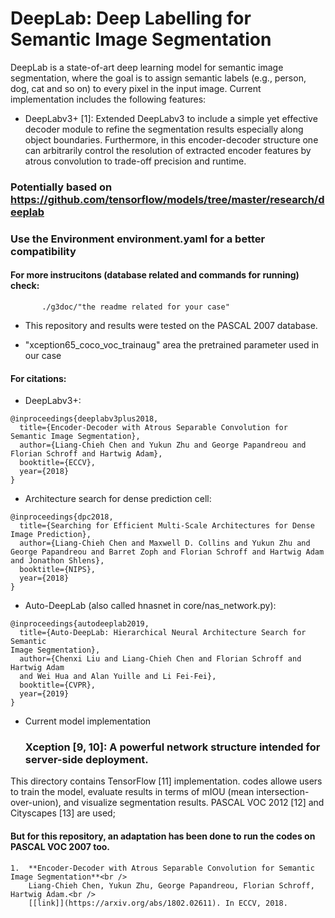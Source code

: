 # DeepLab: Deep Labelling for Semantic Image Segmentation

DeepLab is a state-of-art deep learning model for semantic image segmentation,
where the goal is to assign semantic labels (e.g., person, dog, cat and so on)
to every pixel in the input image. Current implementation includes the following
features:


*  DeepLabv3+ [1]: Extended DeepLabv3 to include a simple yet effective
    decoder module to refine the segmentation results especially along object
    boundaries. Furthermore, in this encoder-decoder structure one can
    arbitrarily control the resolution of extracted encoder features by atrous
    convolution to trade-off precision and runtime.

### Potentially based on https://github.com/tensorflow/models/tree/master/research/deeplab
### Use the Environment environment.yaml for a better compatibility 
#### For more instrucitons (database related and commands for running) check:  
           ./g3doc/"the readme related for your case"
* This repository and results were tested on the PASCAL 2007 database.  

* "xception65_coco_voc_trainaug" area the pretrained parameter used in our case

#### For citations:
*   DeepLabv3+:

```
@inproceedings{deeplabv3plus2018,
  title={Encoder-Decoder with Atrous Separable Convolution for Semantic Image Segmentation},
  author={Liang-Chieh Chen and Yukun Zhu and George Papandreou and Florian Schroff and Hartwig Adam},
  booktitle={ECCV},
  year={2018}
}
```

*  Architecture search for dense prediction cell:

```
@inproceedings{dpc2018,
  title={Searching for Efficient Multi-Scale Architectures for Dense Image Prediction},
  author={Liang-Chieh Chen and Maxwell D. Collins and Yukun Zhu and George Papandreou and Barret Zoph and Florian Schroff and Hartwig Adam and Jonathon Shlens},
  booktitle={NIPS},
  year={2018}
}

```

*  Auto-DeepLab (also called hnasnet in core/nas_network.py):

```
@inproceedings{autodeeplab2019,
  title={Auto-DeepLab: Hierarchical Neural Architecture Search for Semantic
Image Segmentation},
  author={Chenxi Liu and Liang-Chieh Chen and Florian Schroff and Hartwig Adam
  and Wei Hua and Alan Yuille and Li Fei-Fei},
  booktitle={CVPR},
  year={2019}
}

```
* Current model implementation

  ###  Xception [9, 10]: A powerful network structure intended for server-side deployment.


This directory contains TensorFlow [11] implementation. codes
allowe users to train the model, evaluate results in terms of mIOU (mean
intersection-over-union), and visualize segmentation results. PASCAL VOC
2012 [12] and Cityscapes [13] are used; 
#### But for this repository, an adaptation has been done to run the codes on PASCAL VOC 2007 too.

```
1.  **Encoder-Decoder with Atrous Separable Convolution for Semantic Image Segmentation**<br />
    Liang-Chieh Chen, Yukun Zhu, George Papandreou, Florian Schroff, Hartwig Adam.<br />
    [[link]](https://arxiv.org/abs/1802.02611). In ECCV, 2018.
```
